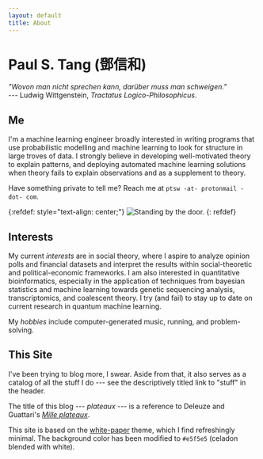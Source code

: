 ```yaml
---
layout: default
title: About
---
```


Paul S. Tang (鄧信和)
=====================

_"Wovon man nicht sprechen kann, darüber muss man schweigen."_  
--- Ludwig Wittgenstein, _Tractatus Logico-Philosophicus_.

Me
--
I'm a machine learning engineer broadly interested in writing programs that use probabilistic modelling and machine learning to look for structure in large troves of data. I strongly believe in developing well-motivated theory to explain patterns, and deploying automated machine learning solutions when theory fails to explain observations and as a supplement to theory.

Have something private to tell me? Reach me at `ptsw -at- protonmail -dot- com`.

{:refdef: style="text-align: center;"}
![Standing by the door.](https://ptsw.ca/images/me.jpg "Me")
{: refdef}

Interests
---------
My current _interests_ are in social theory, where I aspire to analyze opinion polls and financial datasets and interpret the results within social-theoretic and political-economic frameworks. I am also interested in quantitative bioinformatics, especially in the application of techniques from bayesian statistics and machine learning towards genetic sequencing analysis, transcriptomics, and coalescent theory. I try (and fail) to stay up to date on current research in quantum machine learning.

My _hobbies_ include computer-generated music, running, and problem-solving.

This Site
---------
I've been trying to blog more, I swear. Aside from that, it also serves as a catalog of all the stuff I do --- see the descriptively titled link to "stuff" in the header.

The title of this blog --- _plateaux_ --- is a reference to Deleuze and Guattari's [_Mille plateaux_](https://en.wikipedia.org/wiki/A_Thousand_Plateaus).

This site is based on the <a href="https://github.com/vinitkumar/white-paper">white-paper</a> theme, which I find refreshingly minimal.
The background color has been modified to `#e5f5e5` (celadon blended with white).
